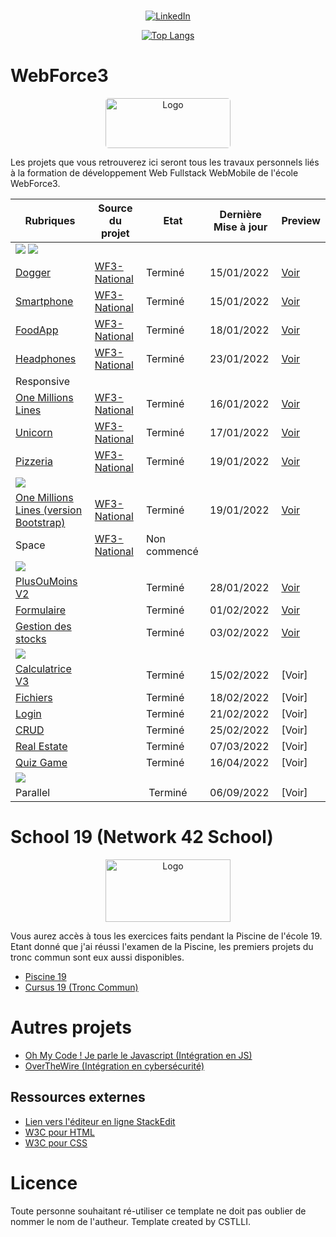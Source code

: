 <p align=center>
</br>
<!-- <a href="https://github.com/CSTLLI" target="_blank"><img alt="Github" src="https://img.shields.io/badge/GitHub-%2312100E.svg?&style=for-the-badge&logo=Github&logoColor=white" /></a>  -->
<a href="https://www.linkedin.com/in/cstllii" target="_blank"><img alt="LinkedIn" src="https://img.shields.io/badge/linkedin-%230077B5.svg?&style=for-the-badge&logo=linkedin&logoColor=white" /></a>
<!-- <a href="https://www.castellivalerio.com" target="_blank"><img alt="LinkedIn" src="https://img.shields.io/badge/website-000000?style=for-the-badge&logo=About.me&logoColor=white" /></a> -->
</p>

<div align=center>
     
[![Top Langs](https://github-readme-stats.vercel.app/api/top-langs/?username=CSTLLI)](https://github.com/CSTLLI)
     
</div>

<!-- # Outils indispensables

- [Template HTML/CSS by CSTLLI](https://github.com/CSTLLI/WF3-TemplateHTMLCSS) -->

# WebForce3

<div align="center">
  <a href="https://www.wf3.fr/" target="_blank">
    <img style="border-radius: 5px;" src="https://www.frenchtechbordeaux.com/wp-content/uploads/2021/02/WebForce3_logo-violet_JPEG.jpg" alt="Logo" width="200" height="80">
  </a>

  <p align ="left">
    Les projets que vous retrouverez ici seront tous les travaux personnels liés à la formation de développement Web Fullstack WebMobile de l'école WebForce3.
  </p>
</div>

| Rubriques | Source du projet | Etat | Dernière Mise à jour | Preview
|--|--|--|--|--|
<img src="https://img.shields.io/badge/HTML5-E34F26?style=for-the-badge&logo=html5&logoColor=white"> <img src="https://img.shields.io/badge/CSS3-1572B6?style=for-the-badge&logo=css3&logoColor=white"> | 
 [Dogger](https://github.com/CSTLLI/WF3-Dogger) | [WF3-National](https://github.com/WF3-National/Dogger) | Terminé | 15/01/2022 | [Voir](https://castellivalerio.com/projets/Dogger/)
  [Smartphone](https://github.com/CSTLLI/WF3-Smartphone) | [WF3-National](https://github.com/WF3-National/Smartphone) | Terminé | 15/01/2022 | [Voir](https://castellivalerio.com/projets/Smartphone/)
  [FoodApp](https://github.com/CSTLLI/WF3-FoodApp) | [WF3-National](https://github.com/WF3-National/FoodApp) | Terminé | 18/01/2022 | [Voir](https://castellivalerio.com/projets/FoodApp/)
 [Headphones](https://github.com/CSTLLI/WF3-Headphones) | [WF3-National](https://github.com/WF3-National/Headphones) | Terminé | 23/01/2022 | [Voir](https://castellivalerio.com/projets/Headphones/)
Responsive |
[One Millions Lines](https://github.com/CSTLLI/WF3-One-Millions-Lines) | [WF3-National](https://github.com/WF3-National/One-Million-Lines) | Terminé | 16/01/2022 | [Voir](https://castellivalerio.com/projets/One-Millions-Lines/)
[Unicorn](https://github.com/CSTLLI/WF3-Unicorn) | [WF3-National](https://github.com/WF3-National/Unicorn) | Terminé | 17/01/2022 | [Voir](https://castellivalerio.com/projets/Unicorn/)
[Pizzeria](https://github.com/CSTLLI/WF3-Pizzeria) | [WF3-National](https://github.com/WF3-National/Pizzeria) | Terminé | 19/01/2022 | [Voir](https://castellivalerio.com/projets/Pizzeria/)
<img src="https://img.shields.io/badge/Bootstrap-563D7C?style=for-the-badge&logo=bootstrap&logoColor=white"> |
[One Millions Lines (version Bootstrap)](https://github.com/CSTLLI/WF3-One-Millions-LinesBootstrap) | [WF3-National](https://github.com/WF3-National/One-Million-Lines-Bootstrap) | Terminé | 19/01/2022 | [Voir](https://castellivalerio.com/projets/One-Millions-LinesBootstrap/)
Space | [WF3-National](https://github.com/WF3-National/Space) | Non commencé | | |
<img src="https://img.shields.io/badge/JavaScript-323330?style=for-the-badge&logo=javascript&logoColor=F7DF1E"> |
[PlusOuMoins V2](https://github.com/CSTLLI/PlusOuMoinsV2) | | Terminé | 28/01/2022 | [Voir](https://castellivalerio.com/projets/PlusOuMoinsV2/) |
[Formulaire](https://github.com/CSTLLI/WF3-Formulaire) | | Terminé | 01/02/2022 | [Voir](https://castellivalerio.com/projets/Formulaire/) |
[Gestion des stocks](https://github.com/CSTLLI/WF3-GestionStocks) | | Terminé | 03/02/2022 | [Voir](https://castellivalerio.com/projets/GestionStocks/) |
<img src="https://img.shields.io/badge/PHP-777BB4?style=for-the-badge&logo=php&logoColor=white"> |
[Calculatrice V3](https://github.com/CSTLLI/WF3-CalculatricePHP) | | Terminé | 15/02/2022 | [Voir] |
[Fichiers](https://github.com/CSTLLI/WF3-Fichiers) | | Terminé | 18/02/2022 | [Voir] |
[Login](https://github.com/CSTLLI/WF3-Login) | | Terminé | 21/02/2022 | [Voir] |
[CRUD](https://github.com/CSTLLI/WF3-CRUD) | | Terminé | 25/02/2022 | [Voir] |
[Real Estate](https://github.com/CSTLLI/WF3-RealEstate) | | Terminé | 07/03/2022 | [Voir]
[Quiz Game](https://github.com/CSTLLI/WF3-QUIZ_GAME) | | Terminé | 16/04/2022 | [Voir]
<img src="https://img.shields.io/badge/Angular-DD0031?style=for-the-badge&logo=angular&logoColor=white"> |
Parallel | | Terminé | 06/09/2022 | [Voir]



# School 19 (Network 42 School)

<div align="center">
  <a href="https://www.s19.be/" target="_blank">
    <img src="https://images.squarespace-cdn.com/content/v1/52d62550e4b09a1f1b0861f1/1534721345653-5LY9VSH3W6TI9ZIAW9PF/42%2Blogo.png?format=1000w" alt="Logo" width="200" height="100">
  </a>
     
 <p align ="left">
    Vous aurez accès à tous les exercices faits pendant la Piscine de l'école 19. Etant donné que j'ai réussi l'examen de la Piscine, les premiers projets du tronc commun sont eux aussi disponibles.
 </p>
</div>
     
- [Piscine 19](https://github.com/CSTLLI/Piscine19)
- [Cursus 19 (Tronc Commun)](https://github.com/CSTLLI/Cursus19)
     
# Autres projets
     
- [Oh My Code ! Je parle le Javascript (Intégration en JS)](https://github.com/CSTLLI/OhMyCode)
- [OverTheWire (Intégration en cybersécurité)](https://github.com/CSTLLI/OverTheWire)
 
## Ressources externes

 - [Lien vers l'éditeur en ligne StackEdit](https://stackedit.io/app#)
 - [W3C pour HTML](http://validator.w3.org/#validate_by_uri)
 - [W3C pour CSS](http://jigsaw.w3.org/css-validator/)

# Licence

Toute personne souhaitant ré-utiliser ce template ne doit pas oublier de nommer le nom de l'autheur.
Template created by CSTLLI.

